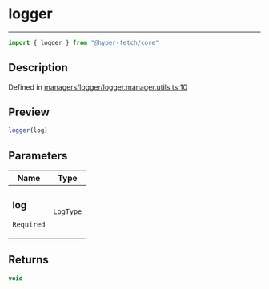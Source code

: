 

# logger

<div class="api-docs__separator" data-reactroot="">

---

</div><div class="api-docs__import" data-reactroot="">

```ts
import { logger } from "@hyper-fetch/core"
```

</div><div class="api-docs__section">

## Description

</div><div class="api-docs__description"><span class="api-docs__do-not-parse">



</span></div><p class="api-docs__definition">

Defined in [managers/logger/logger.manager.utils.ts:10](https://github.com/BetterTyped/hyper-fetch/blob/c746dc1f/packages/core/src/managers/logger/logger.manager.utils.ts#L10)

</p><div class="api-docs__section">

## Preview

</div><div class="api-docs__preview fn">

```ts
logger(log)
```

</div><div class="api-docs__section">

## Parameters

</div><div class="api-docs__parameters"><table><thead><tr><th>Name</th><th>Type</th></tr></thead><tbody><tr param-data="log"><td class="api-docs__param-name required">

### log 

`Required`

</td><td class="api-docs__param-type">

`LogType`

</td></tr></tbody></table></div><div class="api-docs__section">

## Returns

</div><div class="api-docs__returns">

```ts
void
```

</div>